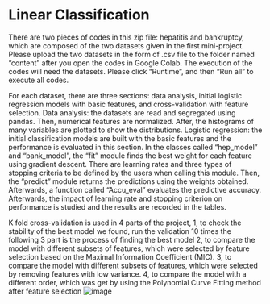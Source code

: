# Linear Classification
There are two pieces of codes in this zip file: hepatitis and bankruptcy, which are composed of the two datasets given in the first mini-project. Please upload the two datasets in the form of .csv file to the folder named “content” after you open the codes in Google Colab. The execution of the codes will need the datasets. Please click “Runtime”, and then “Run all” to execute all codes.

For each dataset, there are three sections: data analysis, initial logistic regression models with basic features, and cross-validation with feature selection.
Data analysis: the datasets are read and segregated using pandas. Then, numerical features are normalized. After, the histograms of many variables are plotted to show the distributions.
Logistic regression: the initial classification models are built with the basic features and the performance is evaluated in this section. In the classes called “hep_model” and “bank_model”, the “fit” module finds the best weight for each feature using gradient descent. There are learning rates and three types of stopping criteria to be defined by the users when calling this module. Then, the “predict” module returns the predictions using the weights obtained. Afterwards, a function called “Accu_eval” evaluates the predictive accuracy. Afterwards, the impact of learning rate and stopping criterion on performance is studied and the results are recorded in the tables.

K fold cross-validation is used in 4 parts of the project,
1, to check the stability of the best model we found, run the validation 10 times 
the following 3 part is the process of finding the best model
2, to compare the model with different subsets of features, which were selected by feature selection based on the Maximal Information Coefficient (MIC).
3, to compare the model with different subsets of features, which were selected by removing features with low variance.
4, to compare the model with a different order, which was get by using the Polynomial Curve Fitting method after feature selection
![image](https://user-images.githubusercontent.com/72032574/171020619-814b343c-7afa-4016-be8a-8dbe323ea49a.png)

